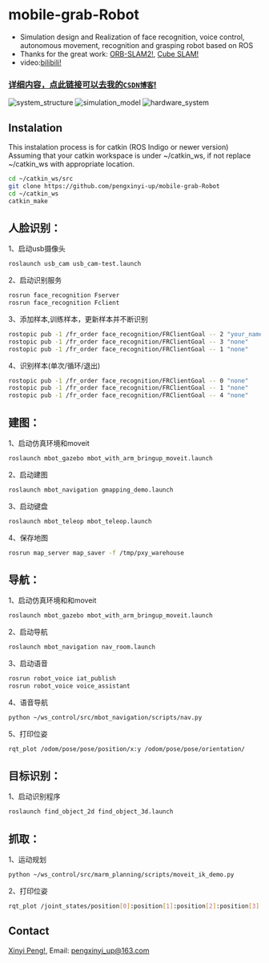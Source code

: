 # mobile-grab-Robot
* Simulation design and Realization of face recognition, voice control, autonomous movement, recognition and grasping robot based on ROS
* Thanks for the great work: [ORB-SLAM2!](https://github.com/introlab/find-object), [Cube SLAM!](https://github.com/procrob/face_recognition)
* video:[bilibili!](https://www.bilibili.com/video/BV1WK4y147Rw?spm_id_from=333.999.0.0)

### [详细内容，点此链接可以去我的`CSDN博客`!](https://blog.csdn.net/qq_37372155/category_9650566.html) 


![system_structure](https://raw.githubusercontent.com/pengxinyi-up/mobile-grab-Robot/master/photos/system_structure.png "系统结构") 
![simulation_model](https://raw.githubusercontent.com/pengxinyi-up/mobile-grab-Robot/master/photos/simulation_model.png "仿真模型") 
![hardware_system](https://raw.githubusercontent.com/pengxinyi-up/mobile-grab-Robot/master/photos/hardware_system.png "硬件系统") 

## Instalation
This instalation process is for catkin (ROS Indigo or newer version) Assuming that your catkin workspace is under ~/catkin_ws, if not replace ~/catkin_ws with appropriate location. 
```bash
cd ~/catkin_ws/src
git clone https://github.com/pengxinyi-up/mobile-grab-Robot
cd ~/catkin_ws
catkin_make
```


## 人脸识别：
1、启动usb摄像头
```bash
roslaunch usb_cam usb_cam-test.launch
```
2、启动识别服务
```bash
rosrun face_recognition Fserver
rosrun face_recognition Fclient
```
3、添加样本,训练样本，更新样本并不断识别
```bash
rostopic pub -1 /fr_order face_recognition/FRClientGoal -- 2 "your_name"
rostopic pub -1 /fr_order face_recognition/FRClientGoal -- 3 "none"
rostopic pub -1 /fr_order face_recognition/FRClientGoal -- 1 "none" 
```
4、识别样本(单次/循环/退出)
```bash
rostopic pub -1 /fr_order face_recognition/FRClientGoal -- 0 "none"
rostopic pub -1 /fr_order face_recognition/FRClientGoal -- 1 "none" 
rostopic pub -1 /fr_order face_recognition/FRClientGoal -- 4 "none" 
```
## 建图：
1、启动仿真环境和moveit
```bash
roslaunch mbot_gazebo mbot_with_arm_bringup_moveit.launch
```
2、启动建图
```bash
roslaunch mbot_navigation gmapping_demo.launch
```
3、启动键盘
```bash
roslaunch mbot_teleop mbot_teleop.launch
```
4、保存地图
```bash
rosrun map_server map_saver -f /tmp/pxy_warehouse
```

## 导航：
1、启动仿真环境和和moveit
```bash
roslaunch mbot_gazebo mbot_with_arm_bringup_moveit.launch
```
2、启动导航
```bash
roslaunch mbot_navigation nav_room.launch
```
3、启动语音
```bash
rosrun robot_voice iat_publish
rosrun robot_voice voice_assistant
```
4、语音导航
```bash
python ~/ws_control/src/mbot_navigation/scripts/nav.py
```
5、打印位姿
```bash
rqt_plot /odom/pose/pose/position/x:y /odom/pose/pose/orientation/
```

## 目标识别：
1、启动识别程序
```bash
roslaunch find_object_2d find_object_3d.launch
```

## 抓取：
1、运动规划
```bash
python ~/ws_control/src/marm_planning/scripts/moveit_ik_demo.py
```
2、打印位姿
```bash
rqt_plot /joint_states/position[0]:position[1]:position[2]:position[3]:position[4]:position[5]:position[6]
```

## Contact
[Xinyi Peng!](https://pxy.netlify.app/), Email: pengxinyi_up@163.com



